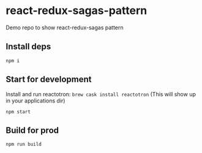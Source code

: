 # react-redux-sagas-pattern
Demo repo to show react-redux-sagas pattern


## Install deps
`npm i`

## Start for development
Install and run reactotron: 
`brew cask install reactotron`
(This will show up in your applications dir)

`npm start`

## Build for prod
`npm run build`